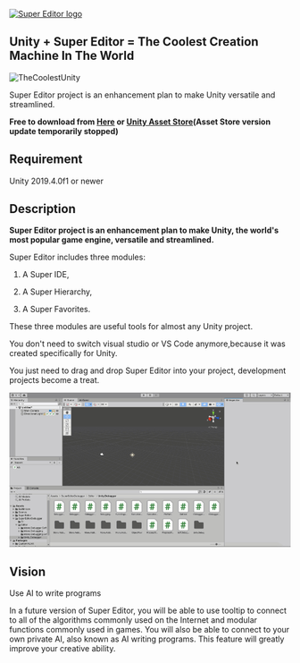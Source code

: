 [![Super Editor logo][]][assetstore]

## **Unity + Super Editor = The Coolest Creation Machine In The World** ##

![TheCoolestUnity](https://github.com/UnitySuperEditor/SuperEditor/blob/master/Gif%20Tutorials/SuperEditor1.8.3.gif)

Super Editor project is an enhancement plan to make Unity versatile and streamlined.

**Free to download from 
[Here](https://github.com/UnitySuperEditor/SuperEditor/releases/download/v2.0.0/SuperEditor2.0.0.unitypackage) or
[Unity Asset Store](https://assetstore.unity.com/packages/tools/utilities/super-editor-190349)(Asset Store version update temporarily stopped)**

## Requirement

Unity 2019.4.0f1 or newer

## Description

**Super Editor project is an enhancement plan to make Unity, the world's most popular game engine, versatile and streamlined.**

Super Editor includes three modules: 

1. A Super IDE, 

2. A Super Hierarchy,

3. A Super Favorites.

These three modules are useful tools for almost any Unity project.

You don't need to switch visual studio or VS Code anymore,because it was created specifically for Unity. 

You just need to drag and drop Super Editor into your project, development projects become a treat.

![Tooltip](https://github.com/UnitySuperEditor/SuperEditor/blob/master/Gif%20Tutorials/SuperEditor2.0.0.gif)

## Vision
Use AI to write programs

In a future version of Super Editor, you will be able to use tooltip to connect to all of the algorithms commonly used on the Internet and modular functions commonly used in games. You will also be able to connect to your own private AI, also known as AI writing programs. This feature will greatly improve your creative ability.

[Super Editor logo]: https://github.com/UnitySuperEditor/SuperEditor/blob/master/SuperEditorLogo.jpg
[assetstore]: https://assetstore.unity.com/packages/tools/utilities/super-editor-190349

